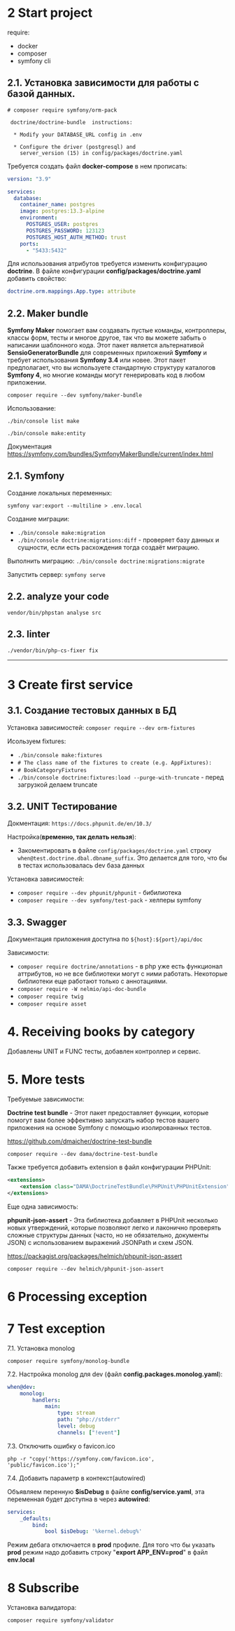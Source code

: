 # 2 Start project
require:
* docker
* composer
* symfony cli

## 2.1. Установка зависимости для работы с базой данных.

```
# composer require symfony/orm-pack

 doctrine/doctrine-bundle  instructions:

  * Modify your DATABASE_URL config in .env

  * Configure the driver (postgresql) and
    server_version (15) in config/packages/doctrine.yaml

```
Требуется создать файл **docker-compose** в нем прописать:
```yaml
version: "3.9"

services:
  database:
    container_name: postgres
    image: postgres:13.3-alpine
    environment:
      POSTGRES_USER: postgres
      POSTGRES_PASSWORD: 123123
      POSTGRES_HOST_AUTH_METHOD: trust
    ports:
      - "5433:5432"
```
Для использования атрибутов требуется изменить конфигурацию **doctrine**. В
файле конфигурации **config/packages/doctrine.yaml** добавить свойство:
```yaml
doctrine.orm.mappings.App.type: attribute
```

## 2.2. Maker bundle

**Symfony Maker** помогает вам создавать пустые команды, контроллеры, классы
форм, тесты и многое другое, так что вы можете забыть о написании шаблонного
кода. Этот пакет является альтернативой **SensioGeneratorBundle** для
современных приложений **Symfony** и требует использования **Symfony 3.4**
или новее. Этот пакет предполагает, что вы используете стандартную структуру
каталогов **Symfony 4**, но многие команды могут генерировать код в любом
приложении.
```
composer require --dev symfony/maker-bundle
```
Использование:
```
./bin/console list make

./bin/console make:entity
```

Документация https://symfony.com/bundles/SymfonyMakerBundle/current/index.html

## 2.1. Symfony
Создание локальных переменных:
```
symfony var:export --multiline > .env.local
```

Создание миграции:
* `./bin/console make:migration`
* `./bin/console doctrine:migrations:diff` - проверяет базу данных и сущности,
если есть расхождения тогда создаёт миграцию.


Выполнить миграцию:
`./bin/console doctrine:migrations:migrate`

Запустить сервер:
`symfony serve`

## 2.2. analyze your code
`vendor/bin/phpstan analyse src`

## 2.3. linter
`./vendor/bin/php-cs-fixer fix`

---

# 3 Create first service
## 3.1. Создание тестовых данных в БД
Установка зависимостей: `composer require --dev orm-fixtures`

Исользуем fixtures:
* `./bin/console make:fixtures`
* `# The class name of the fixtures to create (e.g. AppFixtures):`
* `# BookCategoryFixtures`
* `./bin/console doctrine:fixtures:load --purge-with-truncate` - перед загрузкой делаем truncate

## 3.2. UNIT Тестирование
Докментация: `https://docs.phpunit.de/en/10.3/`

Настройка(**временно, так делать нельзя**):
* Закоментировать в файле `config/packages/doctrine.yaml` строку
`when@test.doctrine.dbal.dbname_suffix`. Это делается для того, что бы в тестах
использовалась dev база данных

Установка зависимостей:
* `composer require --dev phpunit/phpunit` - бибилиотека
* `composer require --dev symfony/test-pack` - хелперы symfony

## 3.3. Swagger
Документация приложения доступна по `${host}:${port}/api/doc`

Зависимости:
* `composer require doctrine/annotations` - в php уже есть функционал аттрибутов,
но не все библиотеки могут с ними работать. Некоторые библиотеки еще работают
только с аннотациями.
* `composer require -W nelmio/api-doc-bundle`
* `composer require twig`
* `composer require asset`

# 4. Receiving books by category
Добавлены UNIT и FUNC тесты, добавлен контроллер и сервис.

# 5. More tests
Требуемые зависимости:

**Doctrine test bundle** - Этот пакет предоставляет функции, которые помогут вам
более эффективно запускать набор тестов вашего приложения на основе Symfony
с помощью изолированных тестов.

https://github.com/dmaicher/doctrine-test-bundle

`composer require --dev dama/doctrine-test-bundle`

Также требуется добавить extension в файл конфигурации PHPUnit:
```xml
<extensions>
    <extension class="DAMA\DoctrineTestBundle\PHPUnit\PHPUnitExtension" />
</extensions>
```

Еще одна зависимость:

**phpunit-json-assert** - Эта библиотека добавляет в PHPUnit несколько новых утверждений, которые
позволяют легко и лаконично проверять сложные структуры данных (часто, но не
обязательно, документы JSON) с использованием выражений JSONPath и схем JSON.

https://packagist.org/packages/helmich/phpunit-json-assert

`composer require --dev helmich/phpunit-json-assert`

# 6 Processing exception

# 7 Test exception
7.1. Установка monolog

`composer require symfony/monolog-bundle`

7.2. Настройка monolog для dev (файл **config.packages.monolog.yaml**):
```yaml
when@dev:
    monolog:
        handlers:
            main:
                type: stream
                path: "php://stderr"
                level: debug
                channels: ["!event"]
```

7.3. Отключить ошибку о favicon.ico

```phpt
php -r "copy('https://symfony.com/favicon.ico', 'public/favicon.ico');"
```

7.4. Добавить параметр в контекст(autowired)

Объявляем перенную **$isDebug** в файле **config/service.yaml**, эта переменная
будет доступна в через **autowired**:
```yaml
services:
    _defaults:
        bind:
            bool $isDebug: '%kernel.debug%'
```
Режим дебага отключается в **prod** профиле. Для того что бы указать **prod**
режим надо добавить строку "**export APP_ENV=prod**" в файл **env.local**

# 8 Subscribe
Установка валидатора:

`composer require symfony/validator`
